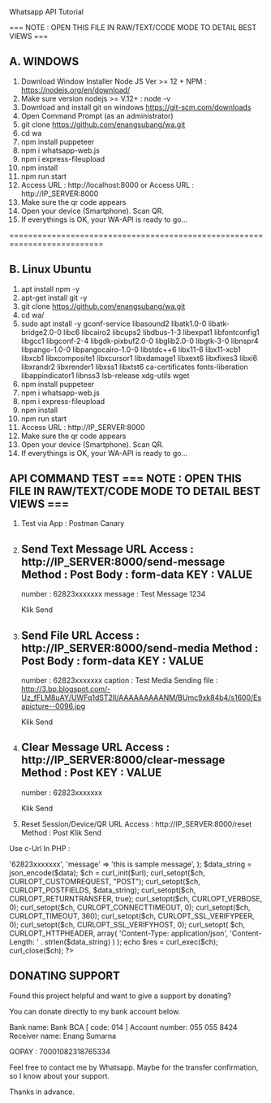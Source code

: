 Whatsapp API Tutorial

=== NOTE : OPEN THIS FILE IN RAW/TEXT/CODE MODE TO DETAIL BEST VIEWS ===

A. WINDOWS
--------------------------------------------------------------------------
1. Download Window Installer Node JS Ver >= 12 + NPM : https://nodejs.org/en/download/
2. Make sure version nodejs >= V.12+ : node -v
3. Download and install git on windows https://git-scm.com/downloads
4. Open Command Prompt (as an administrator)
5. git clone https://github.com/enangsubang/wa.git
6. cd wa
7. npm install puppeteer
8. npm i whatsapp-web.js
9. npm i express-fileupload
10. npm install
11. npm run start
12. Access URL : http://localhost:8000 or Access URL : http://IP_SERVER:8000
13. Make sure the qr code appears
14. Open your device (Smartphone). Scan QR.
15. If everythings is OK, your WA-API is ready to go... 

==========================================================================

B. Linux Ubuntu
--------------------------------------------------------------------------
1. apt install npm -y
2. apt-get install git -y
3. git clone https://github.com/enangsubang/wa.git
4. cd wa/
5. sudo apt install -y gconf-service libasound2 libatk1.0-0 libatk-bridge2.0-0 libc6 libcairo2 libcups2 libdbus-1-3 libexpat1 libfontconfig1 libgcc1 libgconf-2-4 libgdk-pixbuf2.0-0 libglib2.0-0 libgtk-3-0 libnspr4 libpango-1.0-0 libpangocairo-1.0-0 libstdc++6 libx11-6 libx11-xcb1 libxcb1 libxcomposite1 libxcursor1 libxdamage1 libxext6 libxfixes3 libxi6 libxrandr2 libxrender1 libxss1 libxtst6 ca-certificates fonts-liberation libappindicator1 libnss3 lsb-release xdg-utils wget
6. npm install puppeteer
7. npm i whatsapp-web.js
8. npm i express-fileupload
9. npm install
10. npm run start
11. Access URL : http://IP_SERVER:8000
12. Make sure the qr code appears
13. Open your device (Smartphone). Scan QR.
14. If everythings is OK, your WA-API is ready to go... 

API COMMAND TEST 
=== NOTE : OPEN THIS FILE IN RAW/TEXT/CODE MODE TO DETAIL BEST VIEWS ===
-------------------------------------------------------------------------------------------
1. Test via App : Postman Canary
2. Send Text Message
   URL Access : http://IP_SERVER:8000/send-message
    Method : Post
    Body : form-data
     KEY    : VALUE
    -----------------------
    number  : 62823xxxxxxx
    message : Test Message 1234
   
   Klik Send

3. Send File 
    URL Access :  http://IP_SERVER:8000/send-media
    Method : Post
    Body : form-data
     KEY    : VALUE
    -----------------------
    number  : 62823xxxxxxx
    caption : Test Media Sending
    file    : http://3.bp.blogspot.com/-Uz_fFLM8uAY/UWFq1dST2lI/AAAAAAAAANM/BUmc9xk84b4/s1600/Esapicture--0096.jpg
   
   Klik Send
   
4. Clear Message
    URL Access : http://IP_SERVER:8000/clear-message
    Method : Post
    KEY    : VALUE
    -----------------------
    number : 62823xxxxxxx
    
    Klik Send  
    
5. Reset Session/Device/QR
    URL Access : http://IP_SERVER:8000/reset
    Method : Post
    Klik Send  
      
    
Use c-Url In PHP :

<?php
  	$url = 'http://IP_SERVER:8000/send-message';
	$data = array(
			'number' => '62823xxxxxxx',
			'message'  => 'this is sample message',
		);
   	$data_string = json_encode($data);
 	$ch = curl_init($url);
	curl_setopt($ch, CURLOPT_CUSTOMREQUEST, "POST");
	curl_setopt($ch, CURLOPT_POSTFIELDS, $data_string);
	curl_setopt($ch, CURLOPT_RETURNTRANSFER, true);
	curl_setopt($ch, CURLOPT_VERBOSE, 0);
	curl_setopt($ch, CURLOPT_CONNECTTIMEOUT, 0);
	curl_setopt($ch, CURLOPT_TIMEOUT, 360);
	curl_setopt($ch, CURLOPT_SSL_VERIFYPEER, 0);
	curl_setopt($ch, CURLOPT_SSL_VERIFYHOST, 0);
	curl_setopt(
		$ch,
		CURLOPT_HTTPHEADER,
		array(
			'Content-Type: application/json',
			'Content-Length: ' . strlen($data_string)
		)
	);
	echo $res = curl_exec($ch);
	curl_close($ch);
?>


 



DONATING SUPPORT
-------------------------------------------------------------------------------------------
Found this project helpful and want to give a support by donating?

You can donate directly to my bank account below.

Bank name: Bank BCA [ code: 014 ]
Account number: 055 055 8424
Receiver name: Enang Sumarna

GOPAY : 70001082318765334

Feel free to contact me by Whatsapp. Maybe for the transfer confirmation, so I know about your support.

Thanks in advance.
